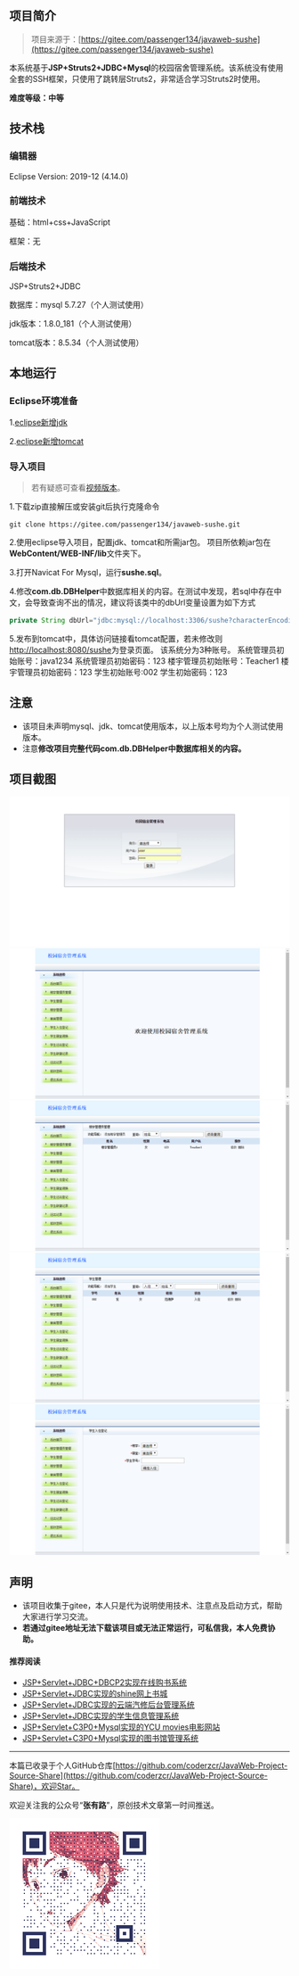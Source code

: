 ## 项目简介

>项目来源于：[https://gitee.com/passenger134/javaweb-sushe](https://gitee.com/passenger134/javaweb-sushe)

本系统基于**JSP+Struts2+JDBC+Mysql**的校园宿舍管理系统。该系统没有使用全套的SSH框架，只使用了跳转层Struts2，非常适合学习Struts2时使用。

**难度等级：中等**

## 技术栈

### 编辑器

Eclipse Version: 2019-12 (4.14.0)

### 前端技术

基础：html+css+JavaScript

框架：无

### 后端技术

JSP+Struts2+JDBC

数据库：mysql 5.7.27（个人测试使用）

jdk版本：1.8.0_181（个人测试使用）

tomcat版本：8.5.34（个人测试使用）


## 本地运行

### Eclipse环境准备
1.[eclipse新增jdk](../../public/oldPicturesFromGitee/Eclipse%E6%96%B0%E5%A2%9Ejdk.mp4)

2.[eclipse新增tomcat](../../public/oldPicturesFromGitee/Eclipse%E6%96%B0%E5%A2%9Etomcat.mp4)

### 导入项目

> 若有疑惑可查看[视频版本](https://zhuanlan.zhihu.com/p/128597135)。

1.下载zip直接解压或安装git后执行克隆命令 
```
git clone https://gitee.com/passenger134/javaweb-sushe.git
```
2.使用eclipse导入项目，配置jdk、tomcat和所需jar包。
项目所依赖jar包在**WebContent/WEB-INF/lib**文件夹下。

3.打开Navicat For Mysql，运行**sushe.sql**。

4.修改**com.db.DBHelper**中数据库相关的内容。在测试中发现，若sql中存在中文，会导致查询不出的情况，建议将该类中的dbUrl变量设置为如下方式
```java
private String dbUrl="jdbc:mysql://localhost:3306/sushe?characterEncoding=utf-8";
```

5.发布到tomcat中，具体访问链接看tomcat配置，若未修改则[http://localhost:8080/sushe](http://localhost:8080/sushe)为登录页面。
该系统分为3种账号。
系统管理员初始账号：java1234 系统管理员初始密码：123 
楼宇管理员初始账号：Teacher1 楼宇管理员初始密码：123
学生初始账号:002 学生初始密码：123



## 注意
- 该项目未声明mysql、jdk、tomcat使用版本，以上版本号均为个人测试使用版本。
- 注意**修改项目完整代码com.db.DBHelper中数据库相关的内容。**


## 项目截图
![登录](../../public/oldPicturesFromGitee/blog20200410152401.png)
![系统管理员首页](../../public/oldPicturesFromGitee/blog20200410152402.png)
![楼宇管理员管理](../../public/oldPicturesFromGitee/blog20200410152403.png)
![学生管理](../../public/oldPicturesFromGitee/blog20200410152404.png)
![学生入住登记](../../public/oldPicturesFromGitee/blog20200410152405.png)

## 声明
- 该项目收集于gitee，本人只是代为说明使用技术、注意点及启动方式，帮助大家进行学习交流。
- **若通过gitee地址无法下载该项目或无法正常运行，可私信我，本人免费协助。**


#### 推荐阅读
- [JSP+Servlet+JDBC+DBCP2实现在线购书系统](https://mp.weixin.qq.com/s/kFHzkRtL6FNN9koaWAjDkg)
- [JSP+Servlet+JDBC实现的shine网上书城](https://mp.weixin.qq.com/s/GvfywZwg28IMYk5Q2ZWcOw)
- [JSP+Servlet+JDBC实现的云端汽修后台管理系统](https://mp.weixin.qq.com/s/kalGv5T8AZGxTnLHr2wDsA)
- [JSP+Servlet+JDBC实现的学生信息管理系统](https://mp.weixin.qq.com/s/K-H50joCXeE0cnwmtoqhJw)
- [JSP+Servlet+C3P0+Mysql实现的YCU movies电影网站](https://mp.weixin.qq.com/s/bJ1lGNDrVwzXx5z9dDaV-w)
- [JSP+Servlet+C3P0+Mysql实现的图书馆管理系统](https://mp.weixin.qq.com/s/MdGVYX_8t-CiOasghGPrRw)

---

本篇已收录于个人GitHub仓库[https://github.com/coderzcr/JavaWeb-Project-Source-Share](https://github.com/coderzcr/JavaWeb-Project-Source-Share)，欢迎Star。


欢迎关注我的公众号“**张有路**”，原创技术文章第一时间推送。

![](../../public/oldPicturesFromGitee/qrcode.gif)


